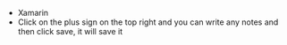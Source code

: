 - Xamarin
- Click on the plus sign on the top right and you can write any notes and then click save, it will save it
